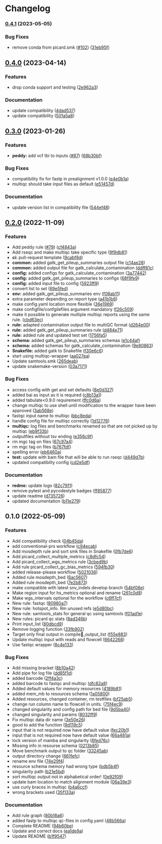 # Changelog

### [0.4.1](https://www.github.com/hydra-genetics/qc/compare/v0.4.0...v0.4.1) (2023-05-05)


### Bug Fixes

* remove conda from picard.smk ([#102](https://www.github.com/hydra-genetics/qc/issues/102)) ([31eb95f](https://www.github.com/hydra-genetics/qc/commit/31eb95f8210341c7239ebffab7492c4fdc464673))

## [0.4.0](https://www.github.com/hydra-genetics/qc/compare/v0.3.0...v0.4.0) (2023-04-14)


### Features

* drop conda support and testing ([2e962a3](https://www.github.com/hydra-genetics/qc/commit/2e962a3873a3cfeb2dc63ea69bb4f5907ecd9aa6))


### Documentation

* update compatibility ([4dad537](https://www.github.com/hydra-genetics/qc/commit/4dad537e9e2669d46746ebfebf1febb9a13faf39))
* update compatibility ([501a5a8](https://www.github.com/hydra-genetics/qc/commit/501a5a8f8fc83a0d07ab7007e21dd458dacadbab))

## [0.3.0](https://www.github.com/hydra-genetics/qc/compare/v0.2.0...v0.3.0) (2023-01-26)


### Features

* **peddy:** add vcf tbi to inputs ([#87](https://www.github.com/hydra-genetics/qc/issues/87)) ([68b30bf](https://www.github.com/hydra-genetics/qc/commit/68b30bf99b740b822f8d052492b2c1f3e6807c4b))


### Bug Fixes

* compatibility fix for fastp in prealignment v1.0.0 ([e4e0b1a](https://www.github.com/hydra-genetics/qc/commit/e4e0b1a5b1f704d4b8b18a9073399ef1876ab14e))
* multiqc should take input files as default ([e51457d](https://www.github.com/hydra-genetics/qc/commit/e51457de534efdf778ca17b9d73826eef538c2f8))


### Documentation

* update version list in compatibility file ([544ef48](https://www.github.com/hydra-genetics/qc/commit/544ef48898d6ffb4f686b5d6785f7f029ef9f5d8))

## [0.2.0](https://www.github.com/hydra-genetics/qc/compare/v0.1.0...v0.2.0) (2022-11-09)


### Features

* Add peddy rule ([#79](https://www.github.com/hydra-genetics/qc/issues/79)) ([cf4843a](https://www.github.com/hydra-genetics/qc/commit/cf4843a21b2e5fb9bc36718891c325ee2336323d))
* Add rseqc and make multiqc take specific type ([9f9db81](https://www.github.com/hydra-genetics/qc/commit/9f9db815b9d43da15dc8089f36f6cb2ccc8b582a))
* **ci:** pull-request template ([9cabf8d](https://www.github.com/hydra-genetics/qc/commit/9cabf8d22f243b010caaa2ad71e6996a7fa3c0a8))
* **common:** added gatk_get_pileup_summaries output file ([c14ae28](https://www.github.com/hydra-genetics/qc/commit/c14ae28e9277610be28cc2353f2f736a76942a85))
* **common:** added output file for gatk_calculate_contamination ([ddff81c](https://www.github.com/hydra-genetics/qc/commit/ddff81c4c52d512cf3f396f6b0a1e91d6844ec8a))
* **config:** added configs for gatk_calculate_contamination ([3a77442](https://www.github.com/hydra-genetics/qc/commit/3a774424fcc69d9402d5c5890d119ddf2f7cc284))
* **config:** added gatk_get_pileup_summaries to configs ([68f9fe9](https://www.github.com/hydra-genetics/qc/commit/68f9fe9924f8a1f0be85534cfc2880eddbb97766))
* **config:** added input file to config ([5923ff9](https://www.github.com/hydra-genetics/qc/commit/5923ff9c9c2fc7cf6d3f961f2d34279665fd9190))
* convert list to set ([69e5fed](https://www.github.com/hydra-genetics/qc/commit/69e5fedc67d1aa551e868c5b0a6379e36d482306))
* **env:** added gatk_get_pileup_summaries env ([f08ab11](https://www.github.com/hydra-genetics/qc/commit/f08ab11e1b57ddc3423a5fe35436fccb0e491de7))
* extra parameter depending on report type ([a41b1b6](https://www.github.com/hydra-genetics/qc/commit/a41b1b6dc57fb9d2b72eaff312b8fe49c8fbbd6b))
* make config.yaml location more flexible ([36e1969](https://www.github.com/hydra-genetics/qc/commit/36e196903e7b33941ad1f2c0e554ddb507cc775f))
* make configfile/confgilefiles argument mandatory ([f26c509](https://www.github.com/hydra-genetics/qc/commit/f26c509b8d22788b611282eab367fab94e05fcda))
* make it possible to generate multiple multiqc reports using the same rule. ([cbd63ec](https://www.github.com/hydra-genetics/qc/commit/cbd63ec1128f0962afc431b8074ede3b63b2a304))
* **rule:** adapted contamination output file to multiQC format ([d264e00](https://www.github.com/hydra-genetics/qc/commit/d264e005c563f32699b4a0e02fc65068c7eaadbc))
* **rule:** added gatk_get_pileup_summaries rule ([d484e71](https://www.github.com/hydra-genetics/qc/commit/d484e71aaa18a1a1c3577e592dc20bbfce38a44a))
* **rule:** added rule and updated test set ([1756fa5](https://www.github.com/hydra-genetics/qc/commit/1756fa50c0bffb4f28ba9d601088876370606250))
* **schema:** added gatk_get_pileup_summaries schemas ([e1c44af](https://www.github.com/hydra-genetics/qc/commit/e1c44afeb65701249e92a7bb3cd19a07d6776412))
* **schema:** added schemas for gatk_calculate_contamination ([9e80863](https://www.github.com/hydra-genetics/qc/commit/9e8086303f5d8749a60fe6fc1a54a87c9a357985))
* **Snakefile:** added gatk to Snakefile ([f30e6c6](https://www.github.com/hydra-genetics/qc/commit/f30e6c68775090e6a7f758c3249d0f63ffb9e7ad))
* start using multiqc-wrapper ([aa027ea](https://www.github.com/hydra-genetics/qc/commit/aa027eac8a5bdb1b0de741d9d6757f2628625352))
* Update samtools.smk ([265deab](https://www.github.com/hydra-genetics/qc/commit/265deab15b8aad1684f15fe610cbb0359ea82588))
* update snakemake-version ([03a7171](https://www.github.com/hydra-genetics/qc/commit/03a7171dae7297044973423cd84ae090a551c80e))


### Bug Fixes

* access config with get and set defaults ([8e0d327](https://www.github.com/hydra-genetics/qc/commit/8e0d32709acdd83c075c6cac621e59b9f9d1e35b))
* added bai as input as it is required ([c8b13a1](https://www.github.com/hydra-genetics/qc/commit/c8b13a1ed0e7e1d920d0a24f84d3fa1325f8dc61))
* added tabulate<0.9.0 requirement ([ffc0d6a](https://www.github.com/hydra-genetics/qc/commit/ffc0d6a7c38a3996cc5de8dc02ad57828c26586d))
* change multiqc to use shell until modification to the wrapper have been approved ([3ab568e](https://www.github.com/hydra-genetics/qc/commit/3ab568e6c3d8be48f8a94abebe8055addb4fe8c9))
* fastqc input name to multiqc ([bbc8eda](https://www.github.com/hydra-genetics/qc/commit/bbc8eda18d7820fd8037b349a98beca5c90a187b))
* handle config file for multiqc correctly ([1d12776](https://www.github.com/hydra-genetics/qc/commit/1d12776088207f9b8f34ee6998c3538119f5c186))
* **multiqc:** log files and benchmarks renamed so that are not picked up by multiqc ([eb9f33b](https://www.github.com/hydra-genetics/qc/commit/eb9f33b9b3b3f7f0367d05ae1dfb1cbc1cb23d30))
* outputfiles without tsv ending ([e356c9f](https://www.github.com/hydra-genetics/qc/commit/e356c9f19cc5f3178c838cbe81d13be1453f0c05))
* rm mgc tag on files ([67c97a4](https://www.github.com/hydra-genetics/qc/commit/67c97a42c10bbaffda56c579eb6a09ac4f08c867))
* rm mgc tag on files ([b767fdf](https://www.github.com/hydra-genetics/qc/commit/b767fdf2a8567b6bee32e6cfc930cf7ea9bcfc17))
* spelling error ([eb6460a](https://www.github.com/hydra-genetics/qc/commit/eb6460a72da23b88be0dda119809bbeee9f84eaf))
* **test:** update with bam file that will be able to run rseqc ([d449d7b](https://www.github.com/hydra-genetics/qc/commit/d449d7b605254039e7967717ce3ef3dcdbb11237))
* updated compatibilty config ([cd2e5df](https://www.github.com/hydra-genetics/qc/commit/cd2e5df9ffe74234aa2473c4905c24ca2b79f710))


### Documentation

* **redme:** update logo ([82c7911](https://www.github.com/hydra-genetics/qc/commit/82c79118fcf1bdfe1bf0df5f9955d09c50353586))
* remove pytest and pycodestyle badges ([ff85877](https://www.github.com/hydra-genetics/qc/commit/ff85877c5f3b1046ea662307681eb324257bd7e7))
* update readme ([d735726](https://www.github.com/hydra-genetics/qc/commit/d7357267720c035ccfab353fa87d77a97c2f4e03))
* updated documentation ([b11e279](https://www.github.com/hydra-genetics/qc/commit/b11e2799ae4c27a235b4fe30712982d033969174))

## 0.1.0 (2022-05-09)


### Features

* Add compatibility check ([04b45da](https://www.github.com/hydra-genetics/qc/commit/04b45da457fd1790977e68221206e49b6f537359))
* add conventional-prs workflow ([c94ecab](https://www.github.com/hydra-genetics/qc/commit/c94ecab660e4fb77e498d0f1bf7481f9af5f5ba3))
* Add mosdepth rule and sort smk files in Snakefile ([0fb7de6](https://www.github.com/hydra-genetics/qc/commit/0fb7de6bbbf91aff464b74a6787cf48255046b34))
* Add picard_collect_multiple_metrics ([c8dfc54](https://www.github.com/hydra-genetics/qc/commit/c8dfc542f74a8735ef816e6a5502a4f88e43039a))
* Add picard_collect_wgs_metrics rule ([3cbed9b](https://www.github.com/hydra-genetics/qc/commit/3cbed9bf67bf83cad17b9306eabfb1dbc5fcff6a))
* Add rule picard_collect_gc_bias_metrics ([594fb30](https://www.github.com/hydra-genetics/qc/commit/594fb30decdeb7f7637bc633f18fa64582f4df86))
* added release-please workflow ([5021036](https://www.github.com/hydra-genetics/qc/commit/50210365996ad8dae3abe1013bed335f0fe3cd5c))
* Added rule mosdepth_bed ([6ac5607](https://www.github.com/hydra-genetics/qc/commit/6ac560740582906bfff8f0456cf48b1f91e8475d))
* Added rule mosdepth_bed ([7e2b873](https://www.github.com/hydra-genetics/qc/commit/7e2b873fdeb497c9e08c2368767b9e59ae92d361))
* make compatible with latest snv_indels develop branch ([54bf08e](https://www.github.com/hydra-genetics/qc/commit/54bf08eb37da0ecebbb45227ea07f03863692cba))
* Make region input for hs_metrics optional and rename ([261c0d8](https://www.github.com/hydra-genetics/qc/commit/261c0d801a33106f0c7b3bdfa72ddef25e707054))
* Make wgs_intervals optional for the workflow ([c6ff7cf](https://www.github.com/hydra-genetics/qc/commit/c6ff7cf9664b0af0172fe2ecdb2751f1d0fe3e32))
* New rule: fastqc ([80960a7](https://www.github.com/hydra-genetics/qc/commit/80960a7009f283d9dea49d3d5b12d7753990a323))
* New rule: hotspot_info. Rm unused refs ([e5d80bc](https://www.github.com/hydra-genetics/qc/commit/e5d80bc4f8b749f2ab875edb56275ad04a664782))
* New rule: samtools_stats for general qc using samtools ([f01ad1e](https://www.github.com/hydra-genetics/qc/commit/f01ad1ea5793f9787d6c2f31060a46eac3aab5a7))
* New rules: picard qc stats ([8ad346b](https://www.github.com/hydra-genetics/qc/commit/8ad346b7c31c30efbd906e1a011954b071adc432))
* Print input_list ([80dbcd9](https://www.github.com/hydra-genetics/qc/commit/80dbcd94f2399295940c81c2b3f75552b5db18d9))
* Remove logging function ([33fb902](https://www.github.com/hydra-genetics/qc/commit/33fb90261771a4f86aff4a49c77184f3012eccba))
* Target only final output in compile_output_list ([f55e883](https://www.github.com/hydra-genetics/qc/commit/f55e883814c2dd3bbd45cb386b80a3eb8c772cac))
* Update multiqc input with reads and flowcell ([6642268](https://www.github.com/hydra-genetics/qc/commit/6642268471c1da20f7163b7bb201334d3fdac321))
* Use fastqc wrapper ([8c4e133](https://www.github.com/hydra-genetics/qc/commit/8c4e133e9a29135cb715b3a5641fd72d73c5d6c2))


### Bug Fixes

* Add missing bracket ([8b10a42](https://www.github.com/hydra-genetics/qc/commit/8b10a42b4f9b2ce9dbafb6a4bb3a0f0c8defc34c))
* Add pipe for log file ([dd85f1d](https://www.github.com/hydra-genetics/qc/commit/dd85f1d8ded523cc1268975e7e0b849b229f505a))
* added barcode ([2ff4a3c](https://www.github.com/hydra-genetics/qc/commit/2ff4a3cdc3a044993d146dcdf7543d8a3cd87f23))
* added barcode to fastqc and multiqc ([dfc82a8](https://www.github.com/hydra-genetics/qc/commit/dfc82a83648e51e86d382d6d9f0cb22070e768c7))
* Added default values for memory resources ([4189b81](https://www.github.com/hydra-genetics/qc/commit/4189b81bd8313fd153481ed53d0129c77b50b333))
* added mem_mb to resources schema ([1a05800](https://www.github.com/hydra-genetics/qc/commit/1a05800c6ec1f1b580f80f300db7832926f37c08))
* Added resources, changed container, rm testfiles ([bf25ab5](https://www.github.com/hydra-genetics/qc/commit/bf25ab511311af53cf60aa7f554a0bf2a02503eb))
* change run column name to flowcell in units. ([75f4ec9](https://www.github.com/hydra-genetics/qc/commit/75f4ec90800909306df27a03af5bfd022ea3e9ce))
* changed singularity and config path for bed file ([9d5ba40](https://www.github.com/hydra-genetics/qc/commit/9d5ba40589905eadef5ace7ce8197410927273d2))
* changed singularity and params ([8032ff9](https://www.github.com/hydra-genetics/qc/commit/8032ff91b32f55b4883111a4c0633ce4a5e521be))
* Fix multiqc data dir name ([3e50e26](https://www.github.com/hydra-genetics/qc/commit/3e50e266874fef704b1b6df932ab225841d76cbd))
* good to add the function ([9d119c5](https://www.github.com/hydra-genetics/qc/commit/9d119c5ca1ecce78923cd7fa840590d6db404d9e))
* input that is not required now have default value ([fec20b1](https://www.github.com/hydra-genetics/qc/commit/fec20b178d7d92762b491e2e87be2b48bc44cd7d))
* input that is not required now have default value ([66a481a](https://www.github.com/hydra-genetics/qc/commit/66a481a95d56877f7aebe0acff17e9e8a451371c))
* lock version of mamba and singularity ([6fed76c](https://www.github.com/hydra-genetics/qc/commit/6fed76c260261288ec7ea35f79c5d32d08000e71))
* Missing info in resourse schema ([0213b85](https://www.github.com/hydra-genetics/qc/commit/0213b85907f6f81e01721961fd6a589405db0057))
* Move benchmark output to qc folder ([33245ab](https://www.github.com/hydra-genetics/qc/commit/33245abe52686856b4cfc7c24e5c203cec72f0e5))
* output directory change ([661fefc](https://www.github.com/hydra-genetics/qc/commit/661fefcc77ed4f4823e95b7c898bae21fa55a905))
* rename env file ([74e29f4](https://www.github.com/hydra-genetics/qc/commit/74e29f41bfadeddfbd9b043d8045589005ba81b6))
* resource schema memory had wrong type ([bdb5b4f](https://www.github.com/hydra-genetics/qc/commit/bdb5b4f6564d5349842b621b8f73b73e5fdbcab5))
* singularity path ([b21e5bd](https://www.github.com/hydra-genetics/qc/commit/b21e5bd2ef7615e140241025919e5097d1a4056b))
* sort multiqc output not in alphabetical order! ([0e92f09](https://www.github.com/hydra-genetics/qc/commit/0e92f096da60912a9f3b760010510b06a3fc828a))
* update bam location to match alignment module ([06a39e3](https://www.github.com/hydra-genetics/qc/commit/06a39e3b2aa32acd630d8c6d3e4378009a80c636))
* use curly braces in multiqc ([b4a6ccf](https://www.github.com/hydra-genetics/qc/commit/b4a6ccff79be22c0bf5e7b7bff96b685a1c9d512))
* wrong brackets used ([35f133a](https://www.github.com/hydra-genetics/qc/commit/35f133aafa63beb61de2c4471dbec2cf91f55a47))


### Documentation

* Add rule graph ([80b18a6](https://www.github.com/hydra-genetics/qc/commit/80b18a636f169c9421160c268daa19d212c89ec3))
* added fastp to multiqc qc-files in config.yaml ([48b566a](https://www.github.com/hydra-genetics/qc/commit/48b566a8071b340bcb6d9838e44f4814f086e0f2))
* Complete README ([94b60be](https://www.github.com/hydra-genetics/qc/commit/94b60be965287af4a91186aa375099e1f6f58fa5))
* Update and correct docs ([ea1de9a](https://www.github.com/hydra-genetics/qc/commit/ea1de9a0ec1bd1ddd4fd9568538aefce46faa7a9))
* Update README ([b1f9547](https://www.github.com/hydra-genetics/qc/commit/b1f95478230dd5333c4b794fe2186634f0ee5f29))
